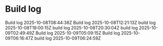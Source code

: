 # Build log
Build log 2025-10-08T08:44:38Z
Build log 2025-10-08T12:21:13Z
build log 2025-10-08T19:00:15Z
build log 2025-10-08T20:30:04Z
build log 2025-10-09T02:49:49Z
Build log 2025-10-09T05:09:15Z
Build log 2025-10-09T06:16:47Z
build log 2025-10-09T06:24:59Z

